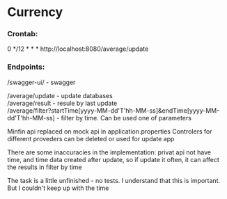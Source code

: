 # Currency

### Crontab:
0 */12 * * * http://localhost:8080/average/update

### Endpoints:

/swagger-ui/ - swagger

/average/update - update databases<br>
/average/result - resulе by last update<br>
/average/filter?startTime[yyyy-MM-dd'T'hh-MM-ss]&endTime[yyyy-MM-dd'T'hh-MM-ss] - filter by time. Can be used one of parameters

Minfin api replaced on mock api in application.properties
Controlers for different proveders can be deleted or used for update app

There are some inaccuracies in the implementation: privat api not have time, and time data created after update, so if update it often, it can affect the results in filter by time

The task is a little unfinished - no tests. I understand that this is important. But I couldn't keep up with the time
